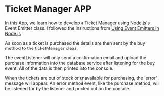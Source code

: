 # Ticket Manager APP

In this App, we learn how to develop a Ticket Manager using Node.js's Event Emitter class. I followed the instructions from [Using Event Emitters in Node.js](http://feitingair.com/using-event-emitters-in-node-js.html)

As soon as a ticket is purchased the details are then sent by the buy method to the ticketManager class.

The eventListener will only send a confirmation email and upload the purchase information into the database service after listening for the buy event. All of the data is then printed into the console.

When the tickets are out of stock or unavailable for purchasing, the 'error' message will appear. An error method event, like the purchase method, will be listened for by the listener and printed out on the console.
